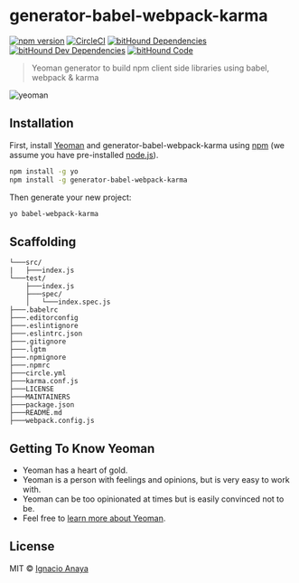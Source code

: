 # generator-babel-webpack-karma

[![npm version](https://badge.fury.io/js/generator-babel-webpack-karma.svg)](https://badge.fury.io/js/generator-babel-webpack-karma)
[![CircleCI](https://circleci.com/gh/ianaya89/generator-babel-webpack-karma.svg?style=svg)](https://circleci.com/gh/ianaya89/generator-babel-webpack-karma)
[![bitHound Dependencies](https://www.bithound.io/github/ianaya89/generator-babel-webpack-karma/badges/dependencies.svg)](https://www.bithound.io/github/ianaya89/generator-babel-webpack-karma/master/dependencies/npm)
[![bitHound Dev Dependencies](https://www.bithound.io/github/ianaya89/generator-babel-webpack-karma/badges/devDependencies.svg)](https://www.bithound.io/github/ianaya89/generator-babel-webpack-karma/master/dependencies/npm)
[![bitHound Code](https://www.bithound.io/github/ianaya89/generator-babel-webpack-karma/badges/code.svg)](https://www.bithound.io/github/ianaya89/generator-babel-webpack-karma)

> Yeoman generator to build npm client side libraries using babel, webpack & karma

![yeoman](img/yeoman.png)


## Installation

First, install [Yeoman](http://yeoman.io) and generator-babel-webpack-karma using [npm](https://www.npmjs.com/) (we assume you have pre-installed [node.js](https://nodejs.org/)).

```bash
npm install -g yo
npm install -g generator-babel-webpack-karma
```

Then generate your new project:

```bash
yo babel-webpack-karma
```

## Scaffolding

```
└───src/
|   ├───index.js
└───test/
    ├───index.js
    ├───spec/
    │   └───index.spec.js
├───.babelrc
├───.editorconfig
├───.eslintignore
├───.eslintrc.json
├───.gitignore
├───.lgtm
├───.npmignore
├───.npmrc
├───circle.yml
├───karma.conf.js
├───LICENSE
├───MAINTAINERS
├───package.json
├───README.md
├───webpack.config.js
```

## Getting To Know Yeoman

 * Yeoman has a heart of gold.
 * Yeoman is a person with feelings and opinions, but is very easy to work with.
 * Yeoman can be too opinionated at times but is easily convinced not to be.
 * Feel free to [learn more about Yeoman](http://yeoman.io/).

## License

MIT © [Ignacio Anaya]()
